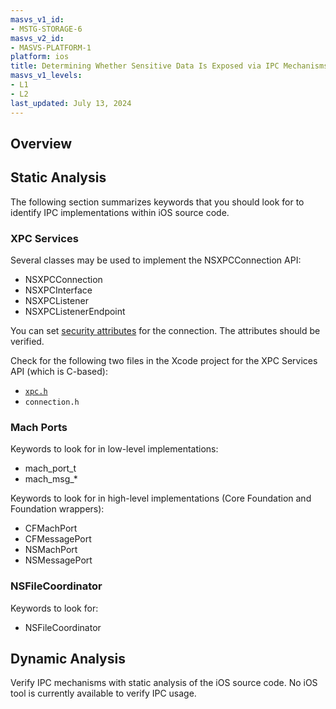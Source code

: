 ```yaml
---
masvs_v1_id:
- MSTG-STORAGE-6
masvs_v2_id:
- MASVS-PLATFORM-1
platform: ios
title: Determining Whether Sensitive Data Is Exposed via IPC Mechanisms
masvs_v1_levels:
- L1
- L2
last_updated: July 13, 2024
---
```


## Overview

## Static Analysis

The following section summarizes keywords that you should look for to identify IPC implementations within iOS source code.

### XPC Services

Several classes may be used to implement the NSXPCConnection API:

- NSXPCConnection
- NSXPCInterface
- NSXPCListener
- NSXPCListenerEndpoint

You can set [security attributes](https://www.objc.io/issues/14-mac/xpc/#security-attributes-of-the-connection "Security Attributes of NSXPCConnection") for the connection. The attributes should be verified.

Check for the following two files in the Xcode project for the XPC Services API (which is C-based):

- [`xpc.h`](https://developer.apple.com/documentation/xpc/xpc_services_xpc.h "xpc.h")
- `connection.h`

### Mach Ports

Keywords to look for in low-level implementations:

- mach\_port\_t
- mach\_msg\_*

Keywords to look for in high-level implementations (Core Foundation and Foundation wrappers):

- CFMachPort
- CFMessagePort
- NSMachPort
- NSMessagePort

### NSFileCoordinator

Keywords to look for:

- NSFileCoordinator

## Dynamic Analysis

Verify IPC mechanisms with static analysis of the iOS source code. No iOS tool is currently available to verify IPC usage.
